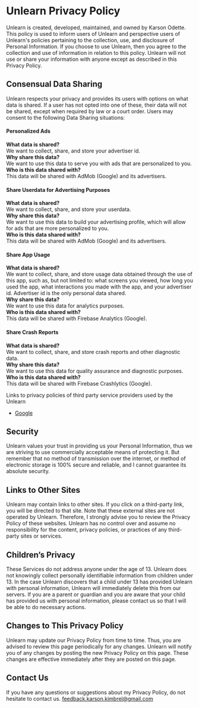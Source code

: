 # Unlearn Privacy Policy

Unlearn is created, developed, maintained, and owned by Karson Odette. This policy is used to inform users of Unlearn and perspective users of Unlearn's policies pertaining to the collection, use, and disclosure of Personal Information. If you choose to use Unlearn, then you agree to the collection and use of information in relation to this policy. Unlearn will not use or share your information with anyone except as described in this Privacy Policy.

## Consensual Data Sharing
Unlearn respects your privacy and provides its users with options on what data is shared. If a user has not opted into one of these, their data will not be shared, except when required by law or a court order. Users may consent to the following Data Sharing situations:

#### Personalized Ads
**What data is shared?**\
We want to collect, share, and store your advertiser id.\
**Why share this data?**\
We want to use this data to serve you with ads that are personalized to you.\
**Who is this data shared with?**\
This data will be shared with AdMob (Google) and its advertisers.

#### Share Userdata for Advertising Purposes
**What data is shared?**\
We want to collect, share, and store your userdata.\
**Why share this data?**\
We want to use this data to build your advertising profile, which will allow for ads that are more personalized to you.\
**Who is this data shared with?**\
This data will be shared with AdMob (Google) and its advertisers.

#### Share App Usage
**What data is shared?**\
We want to collect, share, and store usage data obtained through the use of this app, such as, but not limited to: what screens you viewed, how long you used the app, what interactions you made with the app, and your advertiser id. Advertiser id is the only personal data shared.\
**Why share this data?**\
We want to use this data for analytics purposes.\
**Who is this data shared with?**\
This data will be shared with Firebase Analytics (Google).

#### Share Crash Reports
**What data is shared?**\
We want to collect, share, and store crash reports and other diagnostic data.\
**Why share this data?**\
We want to use this data for quality assurance and diagnostic purposes.\
**Who is this data shared with?**\
This data will be shared with Firebase Crashlytics (Google).

Links to privacy policies of third party service providers used by the Unlearn

*   [Google](https://www.google.com/policies/privacy/)

## Security
Unlearn values your trust in providing us your Personal Information, thus we are striving to use commercially acceptable means of protecting it. But remember that no method of transmission over the internet, or method of electronic storage is 100% secure and reliable, and I cannot guarantee its absolute security.

## Links to Other Sites
Unlearn may contain links to other sites. If you click on a third-party link, you will be directed to that site. Note that these external sites are not operated by Unlearn. Therefore, I strongly advise you to review the Privacy Policy of these websites. Unlearn has no control over and assume no responsibility for the content, privacy policies, or practices of any third-party sites or services.

## Children’s Privacy
These Services do not address anyone under the age of 13\. Unlearn does not knowingly collect personally identifiable information from children under 13\. In the case Unlearn discovers that a child under 13 has provided Unlearn with personal information, Unlearn will immediately delete this from our servers. If you are a parent or guardian and you are aware that your child has provided us with personal information, please contact us so that I will be able to do necessary actions.

## Changes to This Privacy Policy
Unlearn may update our Privacy Policy from time to time. Thus, you are advised to review this page periodically for any changes. Unlearn will notify you of any changes by posting the new Privacy Policy on this page. These changes are effective immediately after they are posted on this page.

## Contact Us
If you have any questions or suggestions about my Privacy Policy, do not hesitate to contact us.
feedback.karson.kimbrel@gmail.com
